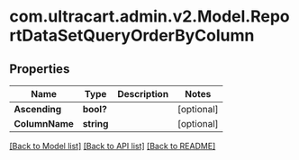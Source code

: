 # com.ultracart.admin.v2.Model.ReportDataSetQueryOrderByColumn
## Properties

Name | Type | Description | Notes
------------ | ------------- | ------------- | -------------
**Ascending** | **bool?** |  | [optional] 
**ColumnName** | **string** |  | [optional] 


[[Back to Model list]](../README.md#documentation-for-models) [[Back to API list]](../README.md#documentation-for-api-endpoints) [[Back to README]](../README.md)

